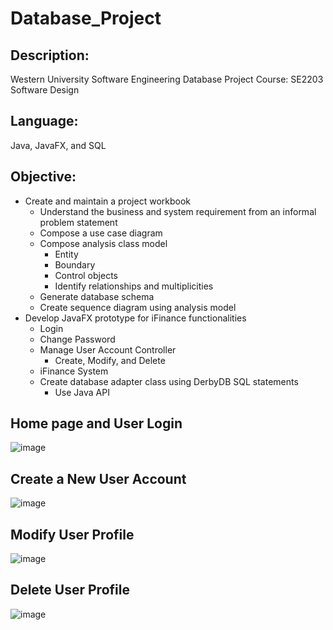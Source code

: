 # Database_Project
## Description:
Western University Software Engineering Database Project
Course: SE2203 Software Design

## Language:
Java, JavaFX, and SQL

## Objective:
- Create and maintain a project workbook
  - Understand the business and system requirement from an informal problem statement
  - Compose a use case diagram
  - Compose analysis class model
    - Entity
    - Boundary
    - Control objects
    - Identify relationships and multiplicities
  - Generate database schema
  - Create sequence diagram using analysis model 
- Develop JavaFX prototype for iFinance functionalities
  - Login
  - Change Password
  - Manage User Account Controller
    - Create, Modify, and Delete
  - iFinance System
  - Create database adapter class using DerbyDB SQL statements
    - Use Java API

## Home page and User Login
![image](https://github.com/DasolLim/Database_Project/assets/92288227/be1f38ae-1f25-458c-ab8a-048cf7cc64a7)

## Create a New User Account
![image](https://github.com/DasolLim/Database_Project/assets/92288227/edba2ef9-571a-4cf3-b039-e549b91e64be)

## Modify User Profile
![image](https://github.com/DasolLim/Database_Project/assets/92288227/cbab19c7-d52b-46a1-a1c9-43ec2e5e308f)

## Delete User Profile
![image](https://github.com/DasolLim/Database_Project/assets/92288227/fbc1cfb6-7339-4bc1-b623-a10197806249)

